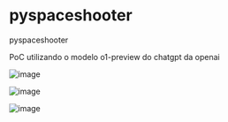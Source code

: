 # pyspaceshooter
pyspaceshooter

PoC utilizando o modelo o1-preview do chatgpt da openai

![image](https://github.com/user-attachments/assets/dad1b6a2-69ba-44fc-8bb8-76807d429acd)

![image](https://github.com/user-attachments/assets/05f6b100-641a-4013-9681-1dafa81c5e79)

![image](https://github.com/user-attachments/assets/1195e634-e81b-4752-afdd-79c2c9c86552)
